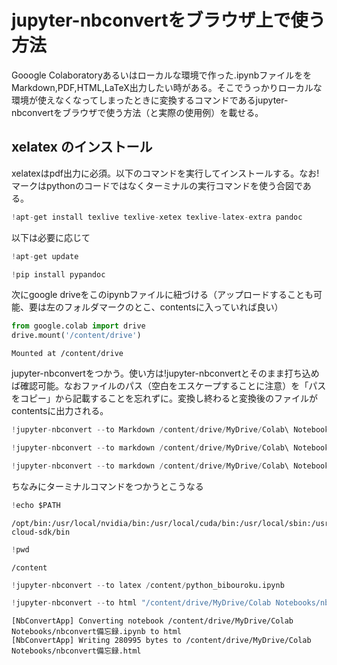 # jupyter-nbconvertをブラウザ上で使う方法
Gooogle Colaboratoryあるいはローカルな環境で作った.ipynbファイルををMarkdown,PDF,HTML,LaTeX出力したい時がある。そこでうっかりローカルな環境が使えなくなってしまったときに変換するコマンドであるjupyter-nbconvertをブラウザで使う方法（と実際の使用例）を載せる。
## xelatex のインストール
xelatexはpdf出力に必須。以下のコマンドを実行してインストールする。なお!マークはpythonのコードではなくターミナルの実行コマンドを使う合図である。


```python
!apt-get install texlive texlive-xetex texlive-latex-extra pandoc
```

以下は必要に応じて


```python
!apt-get update
```


```python
!pip install pypandoc
```

次にgoogle driveをこのipynbファイルに紐づける（アップロードすることも可能、要は左のフォルダマークのとこ、contentsに入っていれば良い）


```python
from google.colab import drive
drive.mount('/content/drive')
```

    Mounted at /content/drive


jupyter-nbconvertをつかう。使い方は!jupyter-nbconvertとそのまま打ち込めば確認可能。なおファイルのパス（空白をエスケープすることに注意）を「パスをコピー」から記載することを忘れずに。変換し終わると変換後のファイルがcontentsに出力される。


```python
!jupyter-nbconvert --to Markdown /content/drive/MyDrive/Colab\ Notebooks/下書き.ipynb
```


```python
!jupyter-nbconvert --to markdown /content/drive/MyDrive/Colab\ Notebooks/Life\ Science/Life\ Science\ 6.ipynb
```


```python
!jupyter-nbconvert --to markdown /content/drive/MyDrive/Colab\ Notebooks/nbconvert備忘録.ipynb
```

ちなみにターミナルコマンドをつかうとこうなる


```python
!echo $PATH
```

    /opt/bin:/usr/local/nvidia/bin:/usr/local/cuda/bin:/usr/local/sbin:/usr/local/bin:/usr/sbin:/usr/bin:/sbin:/bin:/tools/node/bin:/tools/google-cloud-sdk/bin



```python
!pwd
```

    /content



```python
!jupyter-nbconvert --to latex /content/python_bibouroku.ipynb
```


```python
!jupyter-nbconvert --to html "/content/drive/MyDrive/Colab Notebooks/nbconvert備忘録.ipynb"
```

    [NbConvertApp] Converting notebook /content/drive/MyDrive/Colab Notebooks/nbconvert備忘録.ipynb to html
    [NbConvertApp] Writing 280995 bytes to /content/drive/MyDrive/Colab Notebooks/nbconvert備忘録.html



